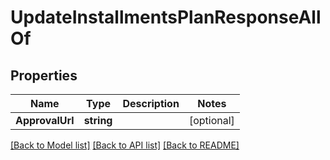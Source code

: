 # UpdateInstallmentsPlanResponseAllOf

## Properties

Name | Type | Description | Notes
------------ | ------------- | ------------- | -------------
**ApprovalUrl** | **string** |  | [optional] 

[[Back to Model list]](../README.md#documentation-for-models) [[Back to API list]](../README.md#documentation-for-api-endpoints) [[Back to README]](../README.md)


